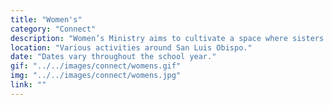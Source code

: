 ```yaml
---
title: "Women's"
category: "Connect"
description: "Women’s Ministry aims to cultivate a space where sisters can seek encouragement, prayer, and accountability. Through discipleship, women’s times, and retreat we aspire to build Christ-centered relationships where sisters can grow and support one another. "
location: "Various activities around San Luis Obispo."
date: "Dates vary throughout the school year."
gif: "../../images/connect/womens.gif"
img: "../../images/connect/womens.jpg"
link: ""
---
```

